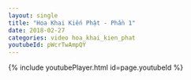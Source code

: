 ```yaml
---
layout: single
title: "Hoa Khai Kiến Phật - Phần 1"
date: 2018-02-27
categories: video hoa_khai_kien_phat
youtubeId: pWcrTwAmpQY
---
```


{% include youtubePlayer.html id=page.youtubeId %}